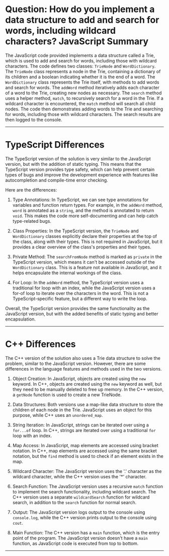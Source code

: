 # Question: How do you implement a data structure to add and search for words, including wildcard characters? JavaScript Summary

The JavaScript code provided implements a data structure called a Trie, which is used to add and search for words, including those with wildcard characters. The code defines two classes: `TrieNode` and `WordDictionary`. The `TrieNode` class represents a node in the Trie, containing a dictionary of its children and a boolean indicating whether it is the end of a word. The `WordDictionary` class represents the Trie itself, with methods to add words and search for words. The `addWord` method iteratively adds each character of a word to the Trie, creating new nodes as necessary. The `search` method uses a helper method, `match`, to recursively search for a word in the Trie. If a wildcard character is encountered, the `match` method will search all child nodes. The code then demonstrates adding words to the Trie and searching for words, including those with wildcard characters. The search results are then logged to the console.

---

# TypeScript Differences

The TypeScript version of the solution is very similar to the JavaScript version, but with the addition of static typing. This means that the TypeScript version provides type safety, which can help prevent certain types of bugs and improve the development experience with features like autocompletion and compile-time error checking.

Here are the differences:

1. Type Annotations: In TypeScript, we can see type annotations for variables and function return types. For example, in the `addWord` method, `word` is annotated as a `string`, and the method is annotated to return `void`. This makes the code more self-documenting and can help catch type-related bugs.

2. Class Properties: In the TypeScript version, the `TrieNode` and `WordDictionary` classes explicitly declare their properties at the top of the class, along with their types. This is not required in JavaScript, but it provides a clear overview of the class's properties and their types.

3. Private Method: The `searchFromNode` method is marked as `private` in the TypeScript version, which means it can't be accessed outside of the `WordDictionary` class. This is a feature not available in JavaScript, and it helps encapsulate the internal workings of the class.

4. For Loop: In the `addWord` method, the TypeScript version uses a traditional for loop with an index, while the JavaScript version uses a for-of loop to iterate over the characters in the word. This is not a TypeScript-specific feature, but a different way to write the loop.

Overall, the TypeScript version provides the same functionality as the JavaScript version, but with the added benefits of static typing and better encapsulation.

---

# C++ Differences

The C++ version of the solution also uses a Trie data structure to solve the problem, similar to the JavaScript version. However, there are some differences in the language features and methods used in the two versions.

1. Object Creation: In JavaScript, objects are created using the `new` keyword. In C++, objects are created using the `new` keyword as well, but they need to be manually deleted to free up memory. In the C++ version, a `getNode` function is used to create a new TrieNode.

2. Data Structures: Both versions use a map-like data structure to store the children of each node in the Trie. JavaScript uses an object for this purpose, while C++ uses an `unordered_map`.

3. String Iteration: In JavaScript, strings can be iterated over using a `for...of` loop. In C++, strings are iterated over using a traditional `for` loop with an index.

4. Map Access: In JavaScript, map elements are accessed using bracket notation. In C++, map elements are accessed using the same bracket notation, but the `find` method is used to check if an element exists in the map.

5. Wildcard Character: The JavaScript version uses the '.' character as the wildcard character, while the C++ version uses the '*' character.

6. Search Function: The JavaScript version uses a recursive `match` function to implement the search functionality, including wildcard search. The C++ version uses a separate `wildcardSearch` function for wildcard search, in addition to the `search` function for normal search.

7. Output: The JavaScript version logs output to the console using `console.log`, while the C++ version prints output to the console using `cout`.

8. Main Function: The C++ version has a `main` function, which is the entry point of the program. The JavaScript version doesn't have a `main` function, as JavaScript code is executed from top to bottom.

---

